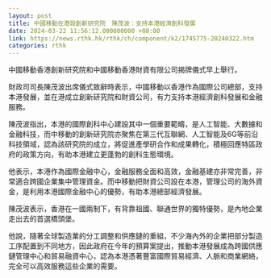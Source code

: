 ```yaml
---
layout: post
title: 中國移動在港設創新研究院　陳茂波：支持本港經濟創科發展
date: 2024-03-22 11:56:12.000000000 +08:00
link: https://news.rthk.hk/rthk/ch/component/k2/1745775-20240322.htm
categories: rthk
---
```


中國移動香港創新研究院和中國移動香港財資有限公司揭牌儀式早上舉行。

財政司司長陳茂波出席儀式致辭時表示，中國移動以香港作為國際公司總部，支持本港發展，並在港成立創新研究院和財資公司，有力支持本港經濟創科發展和金融服務。

陳茂波指出，本港的國際創科中心建設其中一個重要範疇，是人工智能、大數據和金融科技，而中移動的創新研究院亦聚焦在第三代互聯網、人工智能及6G等前沿科技領域，認為該研究院的成立，將促進產學研合作和成果轉化，積極回應特區政府的政策方向，有助本港建立更蓬勃的創科生態環境。

他表示，本港作為國際金融中心，金融服務全面和高效，金融基建亦非常完善，非常適合跨國企業集中管理資金。而中移動把財資公司設在本港，管理公司的海外資金，是利用本港國際金融中心的優勢，有助本港總部經濟發展。

陳茂波表示，香港在一國兩制下，有背靠祖國、聯通世界的獨特優勢，是內地企業走出去的首選橋頭堡。

他說，隨著全球製造業的分工調整和供應鏈的重組，不少海內外的企業把部分製造工序配置到不同地方，因此政府在今年的預算案提出，推動本港發展成為跨國供應鏈管理中心和貿易融資中心，認為本港憑著豐富國際貿易經濟、人脈和商業網絡，完全可以高效服務這些企業的需要。
